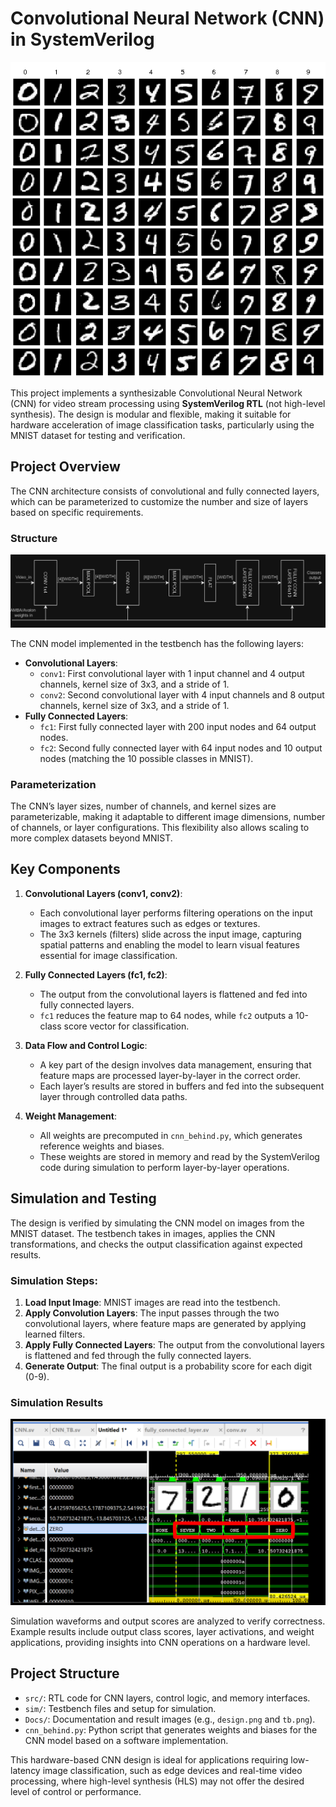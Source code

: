 # Convolutional Neural Network (CNN) in SystemVerilog

![](imgs/mist.png)

This project implements a synthesizable Convolutional Neural Network (CNN) for video stream processing using **SystemVerilog RTL** (not high-level synthesis). The design is modular and flexible, making it suitable for hardware acceleration of image classification tasks, particularly using the MNIST dataset for testing and verification.

## Project Overview
The CNN architecture consists of convolutional and fully connected layers, which can be parameterized to customize the number and size of layers based on specific requirements. 

### Structure

![](imgs/design.png)

The CNN model implemented in the testbench has the following layers:
- **Convolutional Layers**:
  - `conv1`: First convolutional layer with 1 input channel and 4 output channels, kernel size of 3x3, and a stride of 1.
  - `conv2`: Second convolutional layer with 4 input channels and 8 output channels, kernel size of 3x3, and a stride of 1.
- **Fully Connected Layers**:
  - `fc1`: First fully connected layer with 200 input nodes and 64 output nodes.
  - `fc2`: Second fully connected layer with 64 input nodes and 10 output nodes (matching the 10 possible classes in MNIST).

### Parameterization
The CNN’s layer sizes, number of channels, and kernel sizes are parameterizable, making it adaptable to different image dimensions, number of channels, or layer configurations. This flexibility also allows scaling to more complex datasets beyond MNIST.

## Key Components
1. **Convolutional Layers (conv1, conv2)**:
   - Each convolutional layer performs filtering operations on the input images to extract features such as edges or textures.
   - The 3x3 kernels (filters) slide across the input image, capturing spatial patterns and enabling the model to learn visual features essential for image classification.
   
2. **Fully Connected Layers (fc1, fc2)**:
   - The output from the convolutional layers is flattened and fed into fully connected layers.
   - `fc1` reduces the feature map to 64 nodes, while `fc2` outputs a 10-class score vector for classification.

3. **Data Flow and Control Logic**:
   - A key part of the design involves data management, ensuring that feature maps are processed layer-by-layer in the correct order.
   - Each layer’s results are stored in buffers and fed into the subsequent layer through controlled data paths.

4. **Weight Management**:
   - All weights are precomputed in `cnn_behind.py`, which generates reference weights and biases.
   - These weights are stored in memory and read by the SystemVerilog code during simulation to perform layer-by-layer operations.

## Simulation and Testing
The design is verified by simulating the CNN model on images from the MNIST dataset. The testbench takes in images, applies the CNN transformations, and checks the output classification against expected results.

### Simulation Steps:
1. **Load Input Image**: MNIST images are read into the testbench.
2. **Apply Convolution Layers**: The input passes through the two convolutional layers, where feature maps are generated by applying learned filters.
3. **Apply Fully Connected Layers**: The output from the convolutional layers is flattened and fed through the fully connected layers.
4. **Generate Output**: The final output is a probability score for each digit (0-9).

### Simulation Results

![](imgs/tb.png)

Simulation waveforms and output scores are analyzed to verify correctness. Example results include output class scores, layer activations, and weight applications, providing insights into CNN operations on a hardware level.

## Project Structure
- `src/`: RTL code for CNN layers, control logic, and memory interfaces.
- `sim/`: Testbench files and setup for simulation.
- `Docs/`: Documentation and result images (e.g., `design.png` and `tb.png`).
- `cnn_behind.py`: Python script that generates weights and biases for the CNN model based on a software implementation.

This hardware-based CNN design is ideal for applications requiring low-latency image classification, such as edge devices and real-time video processing, where high-level synthesis (HLS) may not offer the desired level of control or performance.
